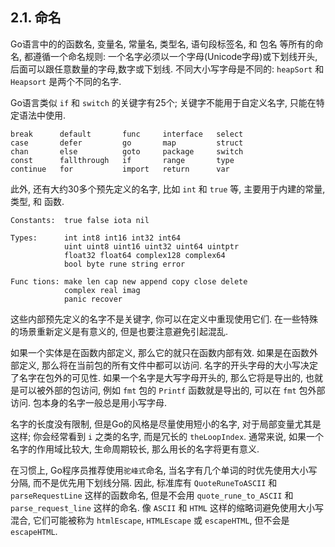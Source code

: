 ## 2.1. 命名

Go语言中的的函数名, 变量名, 常量名, 类型名, 语句段标签名, 和 包名 等所有的命名, 都遵循一个命名规则: 一个名字必须以一个字母(Unicode字母)或下划线开头, 后面可以跟任意数量的字母,数字或下划线. 不同大小写字母是不同的: `heapSort` 和 `Heapsort` 是两个不同的名字.

Go语言类似 `if` 和 `switch` 的关键字有25个; 关键字不能用于自定义名字, 只能在特定语法中使用.

```
break      default       func     interface   select
case       defer         go       map         struct
chan       else          goto     package     switch
const      fallthrough   if       range       type
continue   for           import   return      var
```

此外, 还有大约30多个预先定义的名字, 比如  `int` 和 `true` 等, 主要用于内建的常量, 类型, 和 函数.

```
Constants:  true false iota nil

Types:      int int8 int16 int32 int64
            uint uint8 uint16 uint32 uint64 uintptr
            float32 float64 complex128 complex64
            bool byte rune string error

Func tions: make len cap new append copy close delete
            complex real imag
            panic recover
```

这些内部预先定义的名字不是关键字, 你可以在定义中重现使用它们. 在一些特殊的场景重新定义是有意义的, 但是也要注意避免引起混乱.

如果一个实体是在函数内部定义, 那么它的就只在函数内部有效. 如果是在函数外部定义, 那么将在当前包的所有文件中都可以访问. 名字的开头字母的大小写决定了名字在包外的可见性. 如果一个名字是大写字母开头的, 那么它将是导出的, 也就是可以被外部的包访问, 例如 `fmt` 包的 `Printf` 函数就是导出的, 可以在 `fmt` 包外部访问. 包本身的名字一般总是用小写字母.

名字的长度没有限制, 但是Go的风格是尽量使用短小的名字, 对于局部变量尤其是这样; 你会经常看到 `i` 之类的名字, 而是冗长的 `theLoopIndex`. 通常来说, 如果一个名字的作用域比较大, 生命周期较长, 那么用长的名字将更有意义.

在习惯上, Go程序员推荐使用`驼峰式`命名, 当名字有几个单词的时优先使用大小写分隔, 而不是优先用下划线分隔. 因此, 标准库有 `QuoteRuneToASCII` 和 `parseRequestLine` 这样的函数命名, 但是不会用 `quote_rune_to_ASCII` 和 `parse_request_line` 这样的命名. 像 `ASCII` 和 `HTML` 这样的缩略词避免使用大小写混合, 它们可能被称为 `htmlEscape`, `HTMLEscape` 或 `escapeHTML`, 但不会是 `escapeHTML`.
